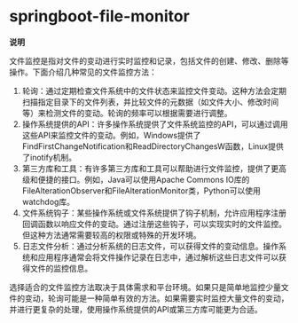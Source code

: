# springboot-file-monitor

**说明**

文件监控是指对文件的变动进行实时监控和记录，包括文件的创建、修改、删除等操作。下面介绍几种常见的文件监控方法：

1. 轮询：通过定期检查文件系统中的文件状态来监控文件变动。这种方法会定期扫描指定目录下的文件列表，并比较文件的元数据（如文件大小、修改时间等）来检测文件的变动。轮询的频率可以根据需要进行调整。
2. 操作系统提供的API：许多操作系统提供了文件系统监控的API，可以通过调用这些API来监控文件的变动。例如，Windows提供了FindFirstChangeNotification和ReadDirectoryChangesW函数，Linux提供了inotify机制。
3. 第三方库和工具：有许多第三方库和工具可以帮助进行文件监控，提供了更高级和便捷的接口。例如，Java可以使用Apache Commons IO库的FileAlterationObserver和FileAlterationMonitor类，Python可以使用watchdog库。
4. 文件系统钩子：某些操作系统或文件系统提供了钩子机制，允许应用程序注册回调函数以响应文件的变动。通过注册这些钩子，可以实现实时的文件监控。但这种方法通常需要较高的权限或特殊的开发环境。
5. 日志文件分析：通过分析系统的日志文件，可以获得文件的变动信息。操作系统和应用程序通常会将文件操作记录在日志中，通过解析这些日志文件可以获得文件的监控信息。

选择适合的文件监控方法取决于具体需求和平台环境。如果只是简单地监控少量文件的变动，轮询可能是一种简单有效的方法。如果需要实时监控大量文件的变动，并进行更复杂的处理，使用操作系统提供的API或第三方库可能更为合适。